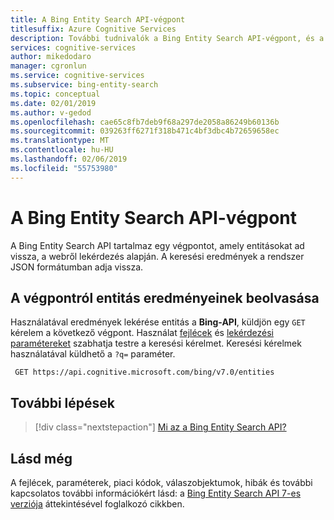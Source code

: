 ```yaml
---
title: A Bing Entity Search API-végpont
titlesuffix: Azure Cognitive Services
description: További tudnivalók a Bing Entity Search API-végpont, és a kéréseket küldjön.
services: cognitive-services
author: mikedodaro
manager: cgronlun
ms.service: cognitive-services
ms.subservice: bing-entity-search
ms.topic: conceptual
ms.date: 02/01/2019
ms.author: v-gedod
ms.openlocfilehash: cae65c8fb7deb9f68a297de2058a86249b60136b
ms.sourcegitcommit: 039263ff6271f318b471c4bf3dbc4b72659658ec
ms.translationtype: MT
ms.contentlocale: hu-HU
ms.lasthandoff: 02/06/2019
ms.locfileid: "55753980"
---
```

# <a name="bing-entity-search-api-endpoint"></a>A Bing Entity Search API-végpont


A Bing Entity Search API tartalmaz egy végpontot, amely entitásokat ad vissza, a webről lekérdezés alapján. A keresési eredmények a rendszer JSON formátumban adja vissza.

## <a name="get-entity-results-from-the-endpoint"></a>A végpontról entitás eredményeinek beolvasása

Használatával eredmények lekérése entitás a **Bing-API**, küldjön egy `GET` kérelem a következő végpont. Használat [fejlécek](https://docs.microsoft.com/rest/api/cognitiveservices/bing-entities-api-v7-reference#headers) és [lekérdezési paramétereket](https://docs.microsoft.com/rest/api/cognitiveservices/bing-entities-api-v7-reference#query-parameters) szabhatja testre a keresési kérelmet. Keresési kérelmek használatával küldhető a `?q=` paraméter.

```cURL
 GET https://api.cognitive.microsoft.com/bing/v7.0/entities
```

## <a name="next-steps"></a>További lépések

> [!div class="nextstepaction"]
> [Mi az a Bing Entity Search API?](overview.md)

## <a name="see-also"></a>Lásd még 

A fejlécek, paraméterek, piaci kódok, válaszobjektumok, hibák és további kapcsolatos további információkért lásd: a [Bing Entity Search API 7-es verziója](https://docs.microsoft.com/rest/api/cognitiveservices/bing-entities-api-v7-reference) áttekintésével foglalkozó cikkben.
